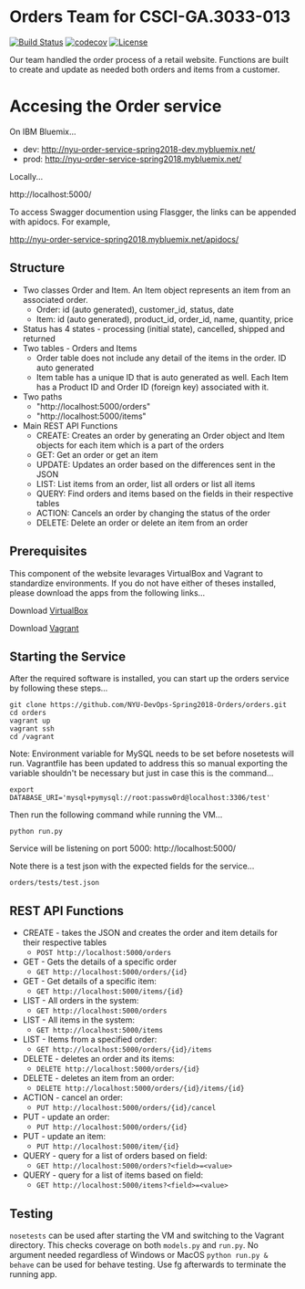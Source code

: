 # Orders Team for CSCI-GA.3033-013

[![Build Status](https://travis-ci.org/NYU-DevOps-Spring2018-Orders/orders.svg?branch=master)](https://travis-ci.org/NYU-DevOps-Spring2018-Orders/orders)
[![codecov](https://codecov.io/gh/NYU-DevOps-Spring2018-Orders/orders/branch/master/graph/badge.svg)](https://codecov.io/gh/NYU-DevOps-Spring2018-Orders/orders)
[![License](https://img.shields.io/badge/License-Apache%202.0-blue.svg)](https://opensource.org/licenses/Apache-2.0)

Our team handled the order process of a retail website.  Functions are built to create and update as needed both orders and items from a customer.


# Accesing the Order service

On IBM Bluemix...

-   dev: http://nyu-order-service-spring2018-dev.mybluemix.net/
-   prod: http://nyu-order-service-spring2018.mybluemix.net/

Locally...

http://localhost:5000/

To access Swagger documention using Flasgger, the links can be appended with apidocs.  For example,

http://nyu-order-service-spring2018.mybluemix.net/apidocs/

## Structure

-   Two classes Order and Item.  An Item object represents an item from an associated order.
    - Order: id (auto generated), customer_id, status, date
    - Item: id (auto generated), product_id, order_id, name, quantity, price
-   Status has 4 states - processing (initial state), cancelled, shipped and returned
-   Two tables - Orders and Items
    - Order table does not include any detail of the items in the order.  ID auto generated
    - Item table has a unique ID that is auto generated as well.  Each Item has a Product ID and Order ID (foreign key) associated with it.
-   Two paths
    - "http://localhost:5000/orders"
    - "http://localhost:5000/items"
-   Main REST API Functions
    - CREATE:  Creates an order by generating an Order object and Item objects for each item which is a part of the orders
    - GET:  Get an order or get an item
    - UPDATE:  Updates an order based on the differences sent in the JSON
    - LIST:  List items from an order, list all orders or list all items
    - QUERY:  Find orders and items based on the fields in their respective tables
    - ACTION:  Cancels an order by changing the status of the order
    - DELETE:  Delete an order or delete an item from an order

## Prerequisites

This component of the website levarages VirtualBox and Vagrant to standardize environments.  If you do not have either of theses installed, please download the apps from the following links...

Download [VirtualBox](https://www.virtualbox.org/)

Download [Vagrant](https://www.vagrantup.com/)


## Starting the Service

After the required software is installed, you can start up the orders service by following these steps...

    git clone https://github.com/NYU-DevOps-Spring2018-Orders/orders.git
    cd orders
    vagrant up
    vagrant ssh
    cd /vagrant

Note: Environment variable for MySQL needs to be set before nosetests will run. Vagrantfile has been updated to address this so manual exporting the variable shouldn't be necessary but just in case this is the command...

    export DATABASE_URI='mysql+pymysql://root:passw0rd@localhost:3306/test'

Then run the following command while running the VM...

    python run.py

Service will be listening on port 5000: http://localhost:5000/

Note there is a test json with the expected fields for the service...

    orders/tests/test.json

## REST API Functions

-  CREATE - takes the JSON and creates the order and item details for their respective tables
   - `POST http://localhost:5000/orders`
-  GET - Gets the details of a specific order
   - `GET http://localhost:5000/orders/{id}`  
-  GET - Get details of a specific item:
   - `GET http://localhost:5000/items/{id}`
-  LIST - All orders in the system:
   - `GET http://localhost:5000/orders`
-  LIST - All items in the system:
   - `GET http://localhost:5000/items`
-  LIST - Items from a specified order:
   - `GET http://localhost:5000/orders/{id}/items`
-  DELETE - deletes an order and its items:
   - `DELETE http://localhost:5000/orders/{id}`
-  DELETE - deletes an item from an order:
   - `DELETE http://localhost:5000/orders/{id}/items/{id}`
-  ACTION - cancel an order:
   - `PUT http://localhost:5000/orders/{id}/cancel`
-  PUT - update an order:
   - `PUT http://localhost:5000/orders/{id}`
-  PUT - update an item:
   - `PUT http://localhost:5000/item/{id}`
-  QUERY - query for a list of orders based on field:
   - `GET http://localhost:5000/orders?<field>=<value>`
-  QUERY - query for a list of items based on field:
   - `GET http://localhost:5000/items?<field>=<value>`


## Testing

`nosetests` can be used after starting the VM and switching to the Vagrant directory.  This checks coverage on both `models.py` and `run.py`.  No argument needed regardless of Windows or MacOS
`python run.py & behave` can be used for behave testing.  Use fg afterwards to terminate the running app.

